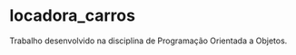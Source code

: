 locadora_carros
===============

Trabalho desenvolvido na disciplina de Programação Orientada a Objetos.
